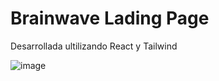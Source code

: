# Brainwave Lading Page
Desarrollada ultilizando React y Tailwind

![image](https://github.com/niicodeer/brainwave-landingpage/assets/97641886/4656deab-117c-4d90-8c16-07653105b1ea)
